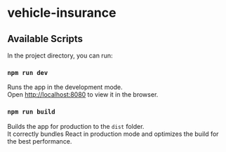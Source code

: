 # vehicle-insurance
## Available Scripts

In the project directory, you can run:

### `npm run dev`

Runs the app in the development mode.\
Open [http://localhost:8080](http://localhost:8080) to view it in the browser.

### `npm run build`

Builds the app for production to the `dist` folder.\
It correctly bundles React in production mode and optimizes the build for the best performance.